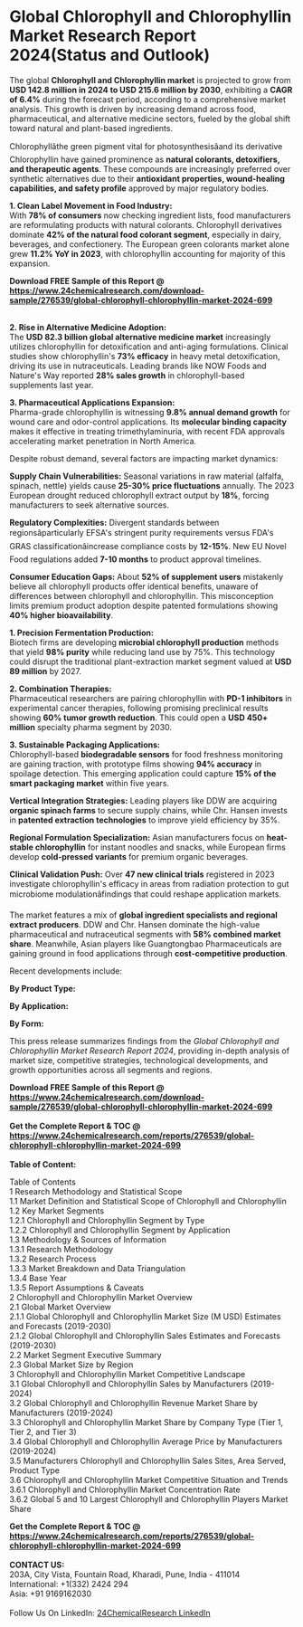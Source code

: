 <h1>Global Chlorophyll and Chlorophyllin Market Research Report 2024(Status and Outlook)</h1><p>The global <strong>Chlorophyll and Chlorophyllin market</strong> is projected to grow from <strong>USD 142.8 million in 2024 to USD 215.6 million by 2030</strong>, exhibiting a <strong>CAGR of 6.4%</strong> during the forecast period, according to a comprehensive market analysis. This growth is driven by increasing demand across food, pharmaceutical, and alternative medicine sectors, fueled by the global shift toward natural and plant-based ingredients.</p><p>Chlorophyllâthe green pigment vital for photosynthesisâand its derivative Chlorophyllin have gained prominence as <strong>natural colorants, detoxifiers, and therapeutic agents</strong>. These compounds are increasingly preferred over synthetic alternatives due to their <strong>antioxidant properties, wound-healing capabilities, and safety profile</strong> approved by major regulatory bodies.</p><p><strong>1. Clean Label Movement in Food Industry:</strong><br>
With <strong>78% of consumers</strong> now checking ingredient lists, food manufacturers are reformulating products with natural colorants. Chlorophyll derivatives dominate <strong>42% of the natural food colorant segment</strong>, especially in dairy, beverages, and confectionery. The European green colorants market alone grew <strong>11.2% YoY in 2023</strong>, with chlorophyllin accounting for majority of this expansion.</p><div><b>Download FREE Sample of this Report @ 
            <a href="https://www.24chemicalresearch.com/download-sample/276539/global-chlorophyll-chlorophyllin-market-2024-699">
            https://www.24chemicalresearch.com/download-sample/276539/global-chlorophyll-chlorophyllin-market-2024-699</a></b></div><br><p><strong>2. Rise in Alternative Medicine Adoption:</strong><br>
The <strong>USD 82.3 billion global alternative medicine market</strong> increasingly utilizes chlorophyllin for detoxification and anti-aging formulations. Clinical studies show chlorophyllin's <strong>73% efficacy</strong> in heavy metal detoxification, driving its use in nutraceuticals. Leading brands like NOW Foods and Nature's Way reported <strong>28% sales growth</strong> in chlorophyll-based supplements last year.</p><p><strong>3. Pharmaceutical Applications Expansion:</strong><br>
Pharma-grade chlorophyllin is witnessing <strong>9.8% annual demand growth</strong> for wound care and odor-control applications. Its <strong>molecular binding capacity</strong> makes it effective in treating trimethylaminuria, with recent FDA approvals accelerating market penetration in North America.</p><p>Despite robust demand, several factors are impacting market dynamics:</p><p><strong>Supply Chain Vulnerabilities:</strong> Seasonal variations in raw material (alfalfa, spinach, nettle) yields cause <strong>25-30% price fluctuations</strong> annually. The 2023 European drought reduced chlorophyll extract output by <strong>18%</strong>, forcing manufacturers to seek alternative sources.</p><p><strong>Regulatory Complexities:</strong> Divergent standards between regionsâparticularly EFSA's stringent purity requirements versus FDA's GRAS classificationâincrease compliance costs by <strong>12-15%</strong>. New EU Novel Food regulations added <strong>7-10 months</strong> to product approval timelines.</p><p><strong>Consumer Education Gaps:</strong> About <strong>52% of supplement users</strong> mistakenly believe all chlorophyll products offer identical benefits, unaware of differences between chlorophyll and chlorophyllin. This misconception limits premium product adoption despite patented formulations showing <strong>40% higher bioavailability</strong>.</p><p><strong>1. Precision Fermentation Production:</strong><br>
Biotech firms are developing <strong>microbial chlorophyll production</strong> methods that yield <strong>98% purity</strong> while reducing land use by 75%. This technology could disrupt the traditional plant-extraction market segment valued at <strong>USD 89 million</strong> by 2027.</p><p><strong>2. Combination Therapies:</strong><br>
Pharmaceutical researchers are pairing chlorophyllin with <strong>PD-1 inhibitors</strong> in experimental cancer therapies, following promising preclinical results showing <strong>60% tumor growth reduction</strong>. This could open a <strong>USD 450+ million</strong> specialty pharma segment by 2030.</p><p><strong>3. Sustainable Packaging Applications:</strong><br>
Chlorophyll-based <strong>biodegradable sensors</strong> for food freshness monitoring are gaining traction, with prototype films showing <strong>94% accuracy</strong> in spoilage detection. This emerging application could capture <strong>15% of the smart packaging market</strong> within five years.</p><p><strong>Vertical Integration Strategies:</strong> Leading players like DDW are acquiring <strong>organic spinach farms</strong> to secure supply chains, while Chr. Hansen invests in <strong>patented extraction technologies</strong> to improve yield efficiency by 35%.</p><p><strong>Regional Formulation Specialization:</strong> Asian manufacturers focus on <strong>heat-stable chlorophyllin</strong> for instant noodles and snacks, while European firms develop <strong>cold-pressed variants</strong> for premium organic beverages.</p><p><strong>Clinical Validation Push:</strong> Over <strong>47 new clinical trials</strong> registered in 2023 investigate chlorophyllin's efficacy in areas from radiation protection to gut microbiome modulationâfindings that could reshape application markets.</p><p>The market features a mix of <strong>global ingredient specialists and regional extract producers</strong>. DDW and Chr. Hansen dominate the high-value pharmaceutical and nutraceutical segments with <strong>58% combined market share</strong>. Meanwhile, Asian players like Guangtongbao Pharmaceuticals are gaining ground in food applications through <strong>cost-competitive production</strong>.</p><p>Recent developments include:</p><p><strong>By Product Type:</strong></p><p><strong>By Application:</strong></p><p><strong>By Form:</strong></p><p>This press release summarizes findings from the <em>Global Chlorophyll and Chlorophyllin Market Research Report 2024</em>, providing in-depth analysis of market size, competitive strategies, technological developments, and growth opportunities across all segments and regions.</p><div><b>Download FREE Sample of this Report @ 
            <a href="https://www.24chemicalresearch.com/download-sample/276539/global-chlorophyll-chlorophyllin-market-2024-699">
            https://www.24chemicalresearch.com/download-sample/276539/global-chlorophyll-chlorophyllin-market-2024-699</a></b></div><br><div><b>Get the Complete Report & TOC @ 
            <a href="https://www.24chemicalresearch.com/reports/276539/global-chlorophyll-chlorophyllin-market-2024-699">
            https://www.24chemicalresearch.com/reports/276539/global-chlorophyll-chlorophyllin-market-2024-699</a></b></div><br>
            <b>Table of Content:</b><p>Table of Contents<br />
1 Research Methodology and Statistical Scope<br />
1.1 Market Definition and Statistical Scope of Chlorophyll and Chlorophyllin<br />
1.2 Key Market Segments<br />
1.2.1 Chlorophyll and Chlorophyllin Segment by Type<br />
1.2.2 Chlorophyll and Chlorophyllin Segment by Application<br />
1.3 Methodology & Sources of Information<br />
1.3.1 Research Methodology<br />
1.3.2 Research Process<br />
1.3.3 Market Breakdown and Data Triangulation<br />
1.3.4 Base Year<br />
1.3.5 Report Assumptions & Caveats<br />
2 Chlorophyll and Chlorophyllin Market Overview<br />
2.1 Global Market Overview<br />
2.1.1 Global Chlorophyll and Chlorophyllin Market Size (M USD) Estimates and Forecasts (2019-2030)<br />
2.1.2 Global Chlorophyll and Chlorophyllin Sales Estimates and Forecasts (2019-2030)<br />
2.2 Market Segment Executive Summary<br />
2.3 Global Market Size by Region<br />
3 Chlorophyll and Chlorophyllin Market Competitive Landscape<br />
3.1 Global Chlorophyll and Chlorophyllin Sales by Manufacturers (2019-2024)<br />
3.2 Global Chlorophyll and Chlorophyllin Revenue Market Share by Manufacturers (2019-2024)<br />
3.3 Chlorophyll and Chlorophyllin Market Share by Company Type (Tier 1, Tier 2, and Tier 3)<br />
3.4 Global Chlorophyll and Chlorophyllin Average Price by Manufacturers (2019-2024)<br />
3.5 Manufacturers Chlorophyll and Chlorophyllin Sales Sites, Area Served, Product Type<br />
3.6 Chlorophyll and Chlorophyllin Market Competitive Situation and Trends<br />
3.6.1 Chlorophyll and Chlorophyllin Market Concentration Rate<br />
3.6.2 Global 5 and 10 Largest Chlorophyll and Chlorophyllin Players Market Share </p><div><b>Get the Complete Report & TOC @ 
            <a href="https://www.24chemicalresearch.com/reports/276539/global-chlorophyll-chlorophyllin-market-2024-699">
            https://www.24chemicalresearch.com/reports/276539/global-chlorophyll-chlorophyllin-market-2024-699</a></b></div><br><b>CONTACT US:</b><br>
            203A, City Vista, Fountain Road, Kharadi, Pune, India - 411014<br>
            International: +1(332) 2424 294<br>
            Asia: +91 9169162030 <br><br>
            Follow Us On LinkedIn: <a href="https://www.linkedin.com/company/24chemicalresearch/">24ChemicalResearch LinkedIn</a>